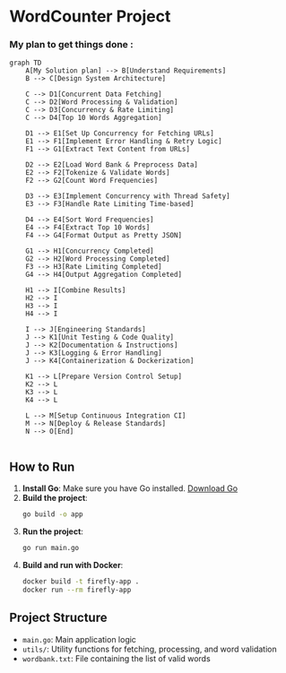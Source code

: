 # WordCounter Project

### My plan to get things done :

```mermaid
graph TD
    A[My Solution plan] --> B[Understand Requirements]
    B --> C[Design System Architecture]
    
    C --> D1[Concurrent Data Fetching]
    C --> D2[Word Processing & Validation]
    C --> D3[Concurrency & Rate Limiting]
    C --> D4[Top 10 Words Aggregation]
    
    D1 --> E1[Set Up Concurrency for Fetching URLs]
    E1 --> F1[Implement Error Handling & Retry Logic]
    F1 --> G1[Extract Text Content from URLs]
    
    D2 --> E2[Load Word Bank & Preprocess Data]
    E2 --> F2[Tokenize & Validate Words]
    F2 --> G2[Count Word Frequencies]
    
    D3 --> E3[Implement Concurrency with Thread Safety]
    E3 --> F3[Handle Rate Limiting Time-based]
    
    D4 --> E4[Sort Word Frequencies]
    E4 --> F4[Extract Top 10 Words]
    F4 --> G4[Format Output as Pretty JSON]
    
    G1 --> H1[Concurrency Completed]
    G2 --> H2[Word Processing Completed]
    F3 --> H3[Rate Limiting Completed]
    G4 --> H4[Output Aggregation Completed]
    
    H1 --> I[Combine Results]
    H2 --> I
    H3 --> I
    H4 --> I
    
    I --> J[Engineering Standards]
    J --> K1[Unit Testing & Code Quality]
    J --> K2[Documentation & Instructions]
    J --> K3[Logging & Error Handling]
    J --> K4[Containerization & Dockerization]
    
    K1 --> L[Prepare Version Control Setup]
    K2 --> L
    K3 --> L
    K4 --> L
    
    L --> M[Setup Continuous Integration CI]
    M --> N[Deploy & Release Standards]
    N --> O[End]


```


## How to Run

1. **Install Go**: Make sure you have Go installed. [Download Go](https://golang.org/dl/)
2. **Build the project**:
   ```bash
   go build -o app
   ```
3. **Run the project**:
   ```bash
   go run main.go
   ```
4. **Build and run with Docker**:
   ```bash
   docker build -t firefly-app .
   docker run --rm firefly-app
   ```

## Project Structure

- `main.go`: Main application logic
- `utils/`: Utility functions for fetching, processing, and word validation
- `wordbank.txt`: File containing the list of valid words
